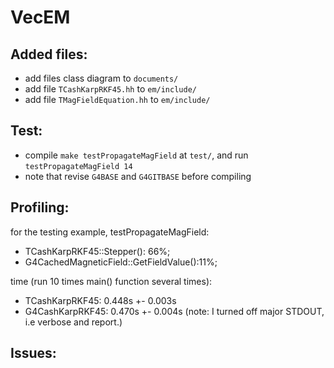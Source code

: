 # VecEM

## Added files:

* add files class diagram to `documents/`
* add file `TCashKarpRKF45.hh` to `em/include/`
* add file `TMagFieldEquation.hh` to `em/include/`

## Test:

* compile `make testPropagateMagField` at `test/`, 
	and run `testPropagateMagField 14`
* note that revise `G4BASE` and `G4GITBASE` before compiling

## Profiling:

for the testing example, testPropagateMagField:

* TCashKarpRKF45::Stepper(): 66%;
* G4CachedMagneticField::GetFieldValue():11%;

time (run 10 times main() function several times):

* TCashKarpRKF45: 0.448s +- 0.003s
* G4CashKarpRKF45: 0.470s +- 0.004s
(note: I turned off major STDOUT, i.e verbose and report.)


## Issues:


